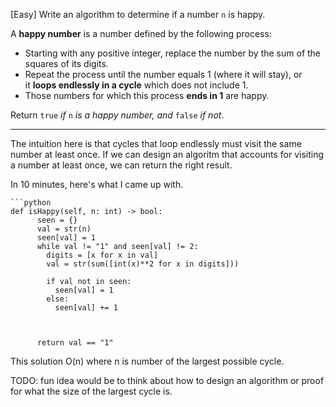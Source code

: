 [Easy]
Write an algorithm to determine if a number `n` is happy.

A **happy number** is a number defined by the following process:

- Starting with any positive integer, replace the number by the sum of the squares of its digits.
- Repeat the process until the number equals 1 (where it will stay), or it **loops endlessly in a cycle** which does not include 1.
- Those numbers for which this process **ends in 1** are happy.

Return `true` _if_ `n` _is a happy number, and_ `false` _if not_.

---

The intuition here is that cycles that loop endlessly must visit the same number at least once. If we can design an algoritm that accounts for visiting a number at least once, we can return the right result.

In 10 minutes, here's what I came up with.

```
```python
def isHappy(self, n: int) -> bool:
      seen = {}
      val = str(n)
      seen[val] = 1
      while val != "1" and seen[val] != 2:
        digits = [x for x in val]
        val = str(sum([int(x)**2 for x in digits]))

        if val not in seen:
          seen[val] = 1
        else:
          seen[val] += 1
      


      return val == "1"
```

This solution O(n) where n is number of the largest possible cycle.

TODO: fun idea would be to think about how to design an algorithm or proof for what the size of the largest cycle is.

